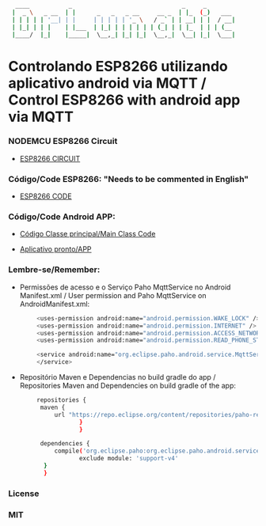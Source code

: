 ```sh
  ____           _                               _     _
 |  _ \   _ __  | |      _   _   _ __     __ _  | |_  (_)   ___
 | | | | | '__| | |     | | | | | '_ \   / _` | | __| | |  / __|
 | |_| | | |    | |___  | |_| | | | | | | (_| | | |_  | | | (__
 |____/  |_|    |_____|  \__,_| |_| |_|  \__,_|  \__| |_|  \___|
```

# Controlando ESP8266 utilizando aplicativo android via MQTT / Control ESP8266 with android app via MQTT

### NODEMCU ESP8266 Circuit

 * [ESP8266 CIRCUIT](https://github.com/DrLunatic/ESP8266_MQTT_ANDROIDAPP/blob/master/NODEMCU%20ESP8266%20CIRCUIT.png)
 
### Código/Code ESP8266: "Needs to be commented in English"

* [ESP8266 CODE](https://github.com/DrLunatic/ESP8266_MQTT_ANDROIDAPP/blob/master/ESP8266_MQTT.ino)

### Código/Code Android APP:

* [Código Classe principal/Main Class Code](https://github.com/DrLunatic/ESP8266_MQTT_ANDROIDAPP/blob/master/AndroidAppMainClassCODE)

* [Aplicativo pronto/APP](https://github.com/DrLunatic/ESP8266_MQTT_ANDROIDAPP/tree/master/MQTT_AndroidApp)

### Lembre-se/Remember:

- Permissões de acesso e o Serviço Paho MqttService no Android Manifest.xml / User permission and Paho MqttService on AndroidManifest.xml:
```sh
        <uses-permission android:name="android.permission.WAKE_LOCK" />
        <uses-permission android:name="android.permission.INTERNET" />
        <uses-permission android:name="android.permission.ACCESS_NETWORK_STATE" />
        <uses-permission android:name="android.permission.READ_PHONE_STATE" />
```
```sh
        <service android:name="org.eclipse.paho.android.service.MqttService" >
        </service>
```

- Repositório Maven e Dependencias no build gradle do app / Repositories Maven and Dependencies on build gradle of the app:
```sh
        repositories {
         maven {
             url "https://repo.eclipse.org/content/repositories/paho-releases/"
                    }
                    }
```
```sh
         dependencies {
             compile('org.eclipse.paho:org.eclipse.paho.android.service:1.0.2') {
                    exclude module: 'support-v4'
          }
          }
```

### License
### MIT
